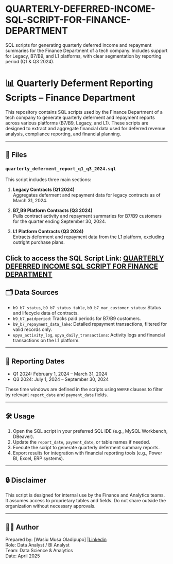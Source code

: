 # QUARTERLY-DEFERRED-INCOME-SQL-SCRIPT-FOR-FINANCE-DEPARTMENT

SQL scripts for generating quarterly deferred income and repayment summaries for the Finance Department of a tech company. Includes support for Legacy, B7/B9, and L1 platforms, with clear segmentation by reporting period (Q1 &amp; Q3 2024).


# 📊 Quarterly Deferment Reporting Scripts – Finance Department

This repository contains SQL scripts used by the Finance Department of a tech company to generate quarterly deferment and repayment reports across various platforms (B7/B9, Legacy, and L1). These scripts are designed to extract and aggregate financial data used for deferred revenue analysis, compliance reporting, and financial planning.

---

## 📁 Files

### `quarterly_deferment_report_q1_q3_2024.sql`

This script includes three main sections:

1. **Legacy Contracts (Q1 2024)**  
   Aggregates deferment and repayment data for legacy contracts as of March 31, 2024.

2. **B7_B9 Platform Contracts (Q3 2024)**  
   Pulls contract activity and repayment summaries for B7/B9 customers for the quarter ending September 30, 2024.

3. **L1 Platform Contracts (Q3 2024)**  
   Extracts deferment and repayment data from the L1 platform, excluding outright purchase plans.

Click to access the SQL Script Link: [QUARTERLY DEFERRED INCOME SQL SCRIPT FOR FINANCE DEPARTMENT](https://github.com/Oladipupo09/QUARTERLY-DEFERRED-INCOME-SQL-SCRIPT-FOR-FINANCE-DEPARTMENT/blob/main/quarterly_deferment_report_q1_q3_2024.sql)
---

## 🗂️ Data Sources

- `b9_b7_status`, `b9_b7_status_table`, `b9_b7_mar_customer_status`: Status and lifecycle data of contracts.
- `b9_b7_paidperiod`: Tracks paid periods for B7/B9 customers.
- `b9_b7_repayment_data_lake`: Detailed repayment transactions, filtered for valid records only.
- `upya_activity_log`, `upya_daily_transactions`: Activity logs and financial transactions on the L1 platform.

---

## 📅 Reporting Dates

- Q1 2024: February 1, 2024 – March 31, 2024
- Q3 2024: July 1, 2024 – September 30, 2024

These time windows are defined in the scripts using `WHERE` clauses to filter by relevant `report_date` and `payment_date` fields.

---

## 🛠️ Usage

1. Open the SQL script in your preferred SQL IDE (e.g., MySQL Workbench, DBeaver).
2. Update the `report_date`, `payment_date`, or table names if needed.
3. Execute the script to generate quarterly deferment summary reports.
4. Export results for integration with financial reporting tools (e.g., Power BI, Excel, ERP systems).

---

## 🔒 Disclaimer

This script is designed for internal use by the Finance and Analytics teams. It assumes access to proprietary tables and fields. Do not share outside the organization without necessary approvals.

---

## 👨‍💻 Author

Prepared by: [Wasiu Musa Oladipupo] |[Linkedin](https://www.linkedin.com/in/musa-wasiu/)  
Role: Data Analyst / BI Analyst  
Team: Data Science & Analytics  
Date: April 2025  
